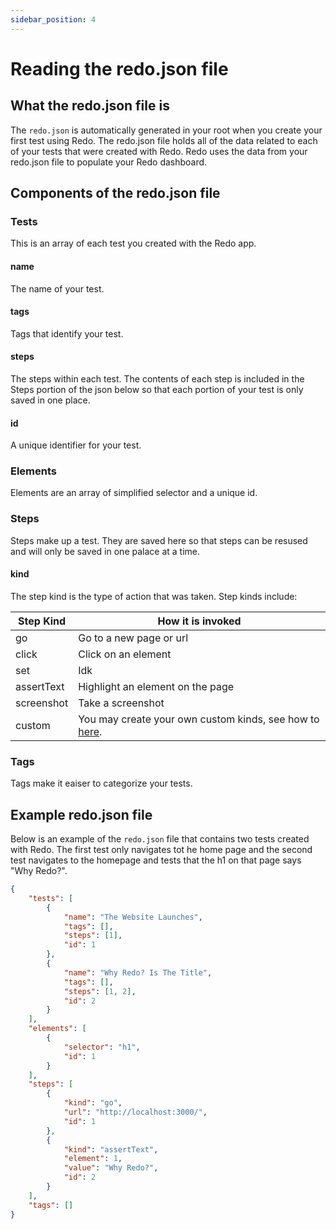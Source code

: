 ```yaml
---
sidebar_position: 4
---
```


# Reading the redo.json file

## What the redo.json file is

The ```redo.json``` is automatically generated in your root when you create your first test using Redo. The redo.json file holds all of the data related to each of your tests that were created with Redo. Redo uses the data from your redo.json file to populate your Redo dashboard.

## Components of the redo.json file

### Tests

This is an array of each test you created with the Redo app.

#### name

The name of your test.

#### tags

Tags that identify your test.

#### steps

The steps within each test. The contents of each step is included in the Steps portion of the json below so that each portion of your test is only saved in one place.

#### id

A unique identifier for your test.

### Elements

Elements are an array of simplified selector and a unique id.

### Steps

Steps make up a test. They are saved here so that steps can be resused and will only be saved in one palace at a time.

#### kind

The step kind is the type of action that was taken. Step kinds include:

| Step Kind | How it is invoked
| --- | ----------- |
| go | Go to a new page or url |
| click | Click on an element |
| set | Idk |
| assertText | Highlight an element on the page |
| screenshot | Take a screenshot |
| custom | You may create your own custom kinds, see how to [here](/guides/creating-custom-steps). |

### Tags

Tags make it eaiser to categorize your tests.

## Example redo.json file

Below is an example of the ```redo.json``` file that contains two tests created with Redo. The first test only navigates tot he home page and the second test navigates to the homepage and tests that the h1 on that page says "Why Redo?".

```json
{
    "tests": [
        {
            "name": "The Website Launches",
            "tags": [],
            "steps": [1],
            "id": 1
        },
        {
            "name": "Why Redo? Is The Title",
            "tags": [],
            "steps": [1, 2],
            "id": 2
        }
    ],
    "elements": [
        {
            "selector": "h1",
            "id": 1
        }
    ],
    "steps": [
        {
            "kind": "go",
            "url": "http://localhost:3000/",
            "id": 1
        },
        {
            "kind": "assertText",
            "element": 1,
            "value": "Why Redo?",
            "id": 2
        }
    ],
    "tags": []
}
```
